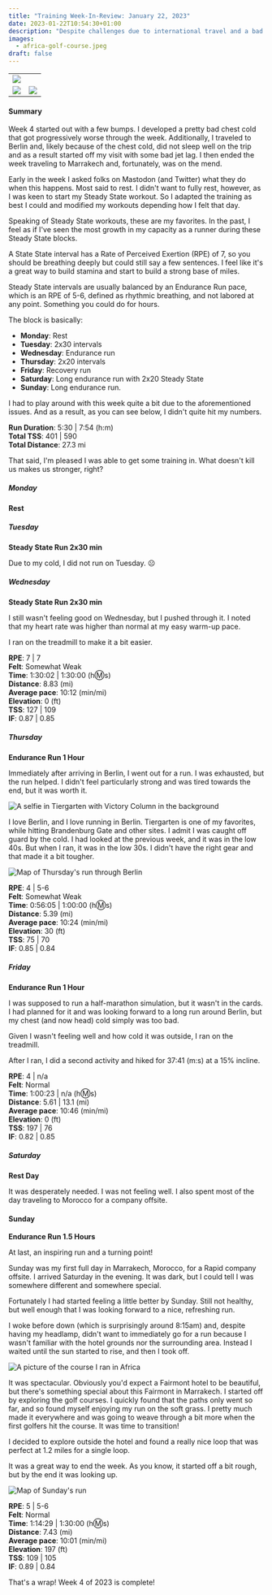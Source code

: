 ```yaml
---
title: "Training Week-In-Review: January 22, 2023"
date: 2023-01-22T10:54:30+01:00
description: "Despite challenges due to international travel and a bad cold, I got a good start in my Steady State block."
images:
  - africa-golf-course.jpeg
draft: false
---
```


<table>
<tr>
    <td colspan="2">
        <img src="africa-golf-course.jpeg" />
    </td>
</tr>
<tr>
    <td>
        <img src="header.jpeg" />
    </td>
    <td>
        <img src="me-africa-golf-course.jpeg" />
    </td>
</tr>
</table>

#### Summary

Week 4 started out with a few bumps. I developed a pretty bad chest cold that got progressively worse through the week. Additionally, I traveled to Berlin and, likely because of the chest cold, did not sleep well on the trip and as a result started off my visit with some bad jet lag. I then ended the week traveling to Marrakech and, fortunately, was on the mend.

Early in the week I asked folks on Mastodon (and Twitter) what they do when this happens. Most said to rest. I didn't want to fully rest, however, as I was keen to start my Steady State workout. So I adapted the training as best I could and modified my workouts depending how I felt that day.

Speaking of Steady State workouts, these are my favorites. In the past, I feel as if I've seen the most growth in my capacity as a runner during these Steady State blocks.

A State State interval has a Rate of Perceived Exertion (RPE) of 7, so you should be breathing deeply but could still say a few sentences. I feel like it's a great way to build stamina and start to build a strong base of miles.

Steady State intervals are usually balanced by an Endurance Run pace, which is an RPE of 5-6, defined as rhythmic breathing, and not labored at any point. Something you could do for hours.

The block is basically:

- **Monday**: Rest
- **Tuesday**: 2x30 intervals
- **Wednesday**: Endurance run
- **Thursday**: 2x20 intervals
- **Friday**: Recovery run
- **Saturday**: Long endurance run with 2x20 Steady State
- **Sunday**: Long endurance run.

I had to play around with this week quite a bit due to the aforementioned issues. And as a result, as you can see below, I didn't quite hit my numbers.

**Run Duration**: 5:30 | 7:54 (h:m)<br/>
**Total TSS**: 401 | 590<br/>
**Total Distance**: 27.3 mi

That said, I'm pleased I was able to get some training in. What doesn't kill us makes us stronger, right?

##### Monday

**Rest**

##### Tuesday

**Steady State Run 2x30 min**

Due to my cold, I did not run on Tuesday. ☹️

##### Wednesday

**Steady State Run 2x30 min**

I still wasn't feeling good on Wednesday, but I pushed through it. I noted that my heart rate was higher than normal at my easy warm-up pace.

I ran on the treadmill to make it a bit easier.

**RPE**: 7 | 7<br/>
**Felt**: Somewhat Weak<br/>
**Time**: 1:30:02 | 1:30:00 (h:m:s)<br/>
**Distance**: 8.83 (mi)<br/>
**Average pace**: 10:12 (min/mi)<br/>
**Elevation**: 0 (ft)<br/>
**TSS**: 127 | 109<br/>
**IF**: 0.87 | 0.85<br/>

##### Thursday

**Endurance Run 1 Hour**

Immediately after arriving in Berlin, I went out for a run. I was exhausted, but the run helped. I didn't feel particularly strong and was tired towards the end, but it was worth it.

![A selfie in Tiergarten with Victory Column in the background](me-tiergarten-victory-column.jpg)

I love Berlin, and I love running in Berlin. Tiergarten is one of my favorites, while hitting Brandenburg Gate and other sites. I admit I was caught off guard by the cold. I had looked at the previous week, and it was in the low 40s. But when I ran, it was in the low 30s. I didn't have the right gear and that made it a bit tougher.

![Map of Thursday's run through Berlin](berlin-route-map.png)

**RPE**: 4 | 5-6<br/>
**Felt**: Somewhat Weak<br/>
**Time**: 0:56:05 | 1:00:00 (h:m:s)<br/>
**Distance**: 5.39 (mi)<br/>
**Average pace**: 10:24 (min/mi)<br/>
**Elevation**: 30 (ft)<br/>
**TSS**: 75 | 70<br/>
**IF**: 0.85 | 0.84<br/>

##### Friday

**Endurance Run 1 Hour**

I was supposed to run a half-marathon simulation, but it wasn't in the cards. I had planned for it and was looking forward to a long run around Berlin, but my chest (and now head) cold simply was too bad.

Given I wasn't feeling well and how cold it was outside, I ran on the treadmill.

After I ran, I did a second activity and hiked for 37:41 (m:s) at a 15% incline.

**RPE**: 4 | n/a<br/>
**Felt**: Normal<br/>
**Time**: 1:00:23 | n/a (h:m:s)<br/>
**Distance**: 5.61 | 13.1 (mi)<br/>
**Average pace**: 10:46 (min/mi)<br/>
**Elevation**: 0 (ft)<br/>
**TSS**: 197 | 76<br/>
**IF**: 0.82 | 0.85<br/>

##### Saturday

**Rest Day**

It was desperately needed. I was not feeling well. I also spent most of the day traveling to Morocco for a company offsite.

#### Sunday

**Endurance Run 1.5 Hours**

At last, an inspiring run and a turning point!

Sunday was my first full day in Marrakech, Morocco, for a Rapid company offsite. I arrived Saturday in the evening. It was dark, but I could tell I was somewhere different and somewhere special.

Fortunately I had started feeling a little better by Sunday. Still not healthy, but well enough that I was looking forward to a nice, refreshing run.

I woke before down (which is surprisingly around 8:15am) and, despite having my headlamp, didn't want to immediately go for a run because I wasn't familiar with the hotel grounds nor the surrounding area. Instead I waited until the sun started to rise, and then I took off.

![A picture of the course I ran in Africa](africa-golf-course.jpeg)

It was spectacular. Obviously you'd expect a Fairmont hotel to be beautiful, but there's something special about this Fairmont in Marrakech. I started off by exploring the golf courses. I quickly found that the paths only went so far, and so found myself enjoying my run on the soft grass. I pretty much made it everywhere and was going to weave through a bit more when the first golfers hit the course. It was time to transition!

I decided to explore outside the hotel and found a really nice loop that was perfect at 1.2 miles for a single loop.

It was a great way to end the week. As you know, it started off a bit rough, but by the end it was looking up.

![Map of Sunday's run](sunday-run-map.png)

**RPE**: 5 | 5-6<br/>
**Felt**: Normal<br/>
**Time**: 1:14:29 | 1:30:00 (h:m:s)<br/>
**Distance**: 7.43 (mi)<br/>
**Average pace**: 10:01 (min/mi)<br/>
**Elevation**: 197 (ft)<br/>
**TSS**: 109 | 105<br/>
**IF**: 0.89 | 0.84<br/>

That's a wrap! Week 4 of 2023 is complete!
